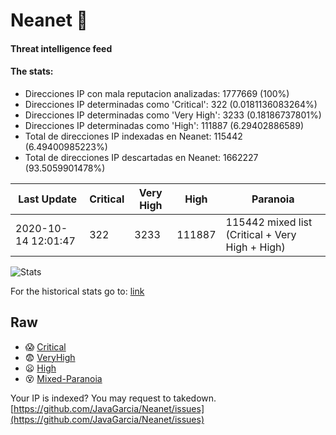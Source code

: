 # Neanet :hocho:
#### Threat intelligence feed
#### The stats:

- Direcciones IP con mala reputacion analizadas: 1777669 (100%)
- Direcciones IP determinadas como 'Critical':  322 (0.0181136083264%)
- Direcciones IP determinadas como 'Very High':  3233 (0.18186737801%)
- Direcciones IP determinadas como 'High':  111887 (6.29402886589)
- Total de direcciones IP indexadas en Neanet:  115442 (6.49400985223%)
- Total de direcciones IP descartadas en Neanet:  1662227 (93.5059901478%)

| Last Update | Critical | Very High | High | Paranoia |
| --- | --- | --- | --- | --- |
| 2020-10-14 12:01:47 | 322 | 3233 | 111887 | 115442 mixed list (Critical + Very High + High)|

![Stats](https://docs.google.com/spreadsheets/d/e/2PACX-1vSnaNMIXVabIpDJjufMlzH7poXnshF3mgd8Is1g9ytUEzVsP5my4Trn8f-xkoLLQ38xpL3HtmUexLo6/pubchart?oid=501124687&format=image)

For the historical stats go to: [link](/stats.csv)
## Raw
- :scream: [Critical](https://raw.githubusercontent.com/JavaGarcia/Neanet/master/blacklists/neanet_critical.txt)
- :fearful: [VeryHigh](https://raw.githubusercontent.com/JavaGarcia/Neanet/master/blacklists/neanet_veryHigh.txtt)
- :frowning: [High](https://raw.githubusercontent.com/JavaGarcia/Neanet/master/blacklists/neanet_high.txt)
- :dizzy_face: [Mixed-Paranoia](https://raw.githubusercontent.com/JavaGarcia/Neanet/master/blacklists/neanet_all.txt)


Your IP is indexed? You may request to takedown. [https://github.com/JavaGarcia/Neanet/issues](https://github.com/JavaGarcia/Neanet/issues)































































































































































































































































































































































































































































































































































































































































































































































































































































































































































































































































































































































































































































































































































































































































